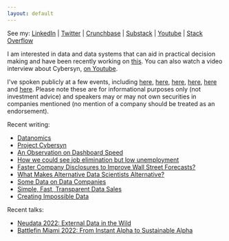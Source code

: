 ```yaml
---
layout: default
---
```

See my:     [LinkedIn](https://www.linkedin.com/in/alexander-izydorczyk-86390759)  \|   [Twitter](https://mobile.twitter.com/aleksizy)  \|   [Crunchbase](https://www.crunchbase.com/person/alexander-izydorczyk)  \|   [Substack](https://magis.substack.com/p/coming-soon?showWelcome=true)   \|   [Youtube](https://www.youtube.com/channel/UCoATmeMSUlbBu7dN6VsnWKg)   \|   [Stack Overflow](https://stackoverflow.com/users/1189959/alexizydorczyk)

I am interested in data and data systems that can aid in practical decision making and have been recently working on [this](https://magis.substack.com/p/simcity-and-data-commons). You can also watch a video interview about Cybersyn, [on Youtube](https://www.youtube.com/watch?v=p4sa7F6aPxM).

I've spoken publicly at a few events, including [here](https://www.youtube.com/watch?v=XzsxQnkbh_I&t=1s), [here](https://www.youtube.com/watch?v=kgBB_tHGSrU), [here](https://conferences.oreilly.com/strata/strata-ny-2019/public/schedule/speaker/306343.html), [here](https://www.dominodatalab.com/blog/learn-about-the-future-of-investing-from-hedge-fund-leaders-at-rev-2), [here](https://vimeo.com/491441764#t=00h16m25s) and [here](https://www.crowdcast.io/e/seeing-the-whole-picture). Please note these are for informational purposes only (not investment advice) and speakers may or may not own securities in companies mentioned (no mention of a company should be treated as an endorsement).

Recent writing:
- [Datanomics](https://magis.substack.com/p/datanomics?showWelcome=false&r=39xiq)
- [Project Cybersyn](https://magis.substack.com/p/project-cybersyn?s=w)
- [An Observation on Dashboard Speed](https://magis.substack.com/p/an-observation-on-dashboard-speed)
- [How we could see job elimination but low unemployment](https://magis.substack.com/p/a-coming-contradiction)
- [Faster Company Disclosures to Improve Wall Street Forecasts?](https://magis.substack.com/p/faster-company-disclosures-to-improve)
- [What Makes Alternative Data Scientists Alternative?](https://magis.substack.com/p/what-makes-alternative-data-scientists)
- [Some Data on Data Companies](https://magis.substack.com/p/some-data-on-data-companies)
- [Simple, Fast, Transparent Data Sales](https://magis.substack.com/p/simple-fast-and-transparent-data)
- [Creating Impossible Data](https://magis.substack.com/p/creating-impossible-data)

Recent talks:
- [Neudata 2022: External Data in the Wild](https://www.youtube.com/watch?v=c4YWU1IhMaA)
- [Battlefin Miami 2022: From Instant Alpha to Sustainable Alpha](https://t.co/hcFqjdsuhU)